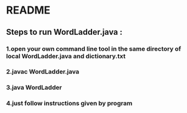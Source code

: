 # README
## Steps to run WordLadder.java :
### 1.open your own command line tool in the same directory of local WordLadder.java and dictionary.txt
### 2.javac WordLadder.java
### 3.java WordLadder
### 4.just follow instructions given by program 